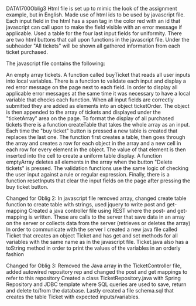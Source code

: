 DATA1700Oblig3
Html file is set up to mimic the look of the assignment example, but in English. Made use of html ids to be used by javascript file. Each input field in the html has a span tag in the color red with an id that javascript can call upon to make the field visible with an error message if applicable. Used a table for the four last input fields for uniformity. There are two html buttons that call upon functions in the javascript file. Under the subheader "All tickets" will be shown all gathered information from each ticket purchased.

The javascript file contains the following:

An empty array tickets.
A function called buyTicket that reads all user inputs into local variables.
There is a function to validate each input and display a red error message on the page next to each field.
In order to display all applicable error messages at the same time it was necessary to have a local variable that checks each function.
When all input fields are correctly submitted they are added as elements into an object ticketOrder. The object is then appended to the array of tickets and displayed under the "ticketArray" area on the page. To format the display of all purchased tickets there is a function createTable that takes the whole array as an input.
Each time the "buy ticket" button is pressed a new table is created that replaces the last one. The function first creates a table, then goes through the array and creates a row for each object in the array and a new cell in each row for every element in the object. The value of that element is then inserted into the cell to create a uniform table display. A function emptyArray deletes all elements in the array when the button "Delete tickets" is pressed. The validation functions use the same logic of checking the user input against a rule or regular expression. Finally, there is a function resetInputs that clear the input fields on the page after pressing the buy ticket button.

Changed for Oblig 2: In javascript file removed array, changed create table function to create table with strings, used jquery to write post and get-mapping Created a java controller file using REST where the post- and get-mapping is written. These are calls to the server that save data in an array on the server or collects data from the server (retrieves or deletes the array) In order to communicate with the server I created a new java file called Ticket that creates an object Ticket and has get and set methods for all variables with the same name as in the javascript file. Ticket.java also has a toString method in order to print the values of the variables in an orderly fashion

Changed for Oblig 3: Removed the Java array in the TicketController file, added autowired repository rep and changed the post and get mappings to refer to this repository
Created a class TicketRepository.java with Spring Repository and JDBC template where SQL queries are used to save, return and delete to/from the database.
Lastly created a file schema.sql that creates the table Ticket with expected inputs/variables.